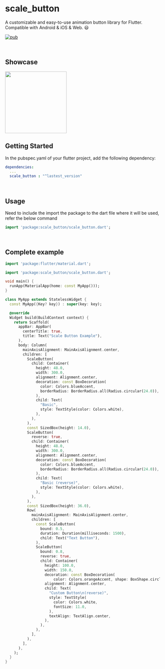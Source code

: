 # scale_button

A customizable and easy-to-use animation button library for Flutter. Compatible with Android & iOS & Web. :smiley:

[![pub](https://img.shields.io/pub/v/scale_button)](https://pub.dev/packages/scale_button)



<br>

## Showcase

<img src = "https://user-images.githubusercontent.com/55150540/145807932-1500e1ad-745c-4ac5-bf9e-588a4760b414.gif" width = 200>

<br>

## Getting Started

In the pubspec.yaml of your flutter project, add the following dependency:
```yaml
dependencies:
  ...
  scale_button : "^lastest_version"
```

<br>

## Usage
Need to include the import the package to the dart file where it will be used, refer the below command
```dart
import 'package:scale_button/scale_button.dart';
```

<br>

## Complete example
```dart
import 'package:flutter/material.dart';

import 'package:scale_button/scale_button.dart';

void main() {
  runApp(MaterialApp(home: const MyApp()));
}

class MyApp extends StatelessWidget {
  const MyApp({Key? key}) : super(key: key);

  @override
  Widget build(BuildContext context) {
    return Scaffold(
      appBar: AppBar(
        centerTitle: true,
        title: Text("Scale Button Example"),
      ),
      body: Column(
        mainAxisAlignment: MainAxisAlignment.center,
        children: [
          ScaleButton(
            child: Container(
              height: 48.0,
              width: 300.0,
              alignment: Alignment.center,
              decoration: const BoxDecoration(
                color: Colors.blueAccent,
                borderRadius: BorderRadius.all(Radius.circular(24.0)),
              ),
              child: Text(
                "Basic",
                style: TextStyle(color: Colors.white),
              ),
            ),
          ),
          const SizedBox(height: 14.0),
          ScaleButton(
            reverse: true,
            child: Container(
              height: 48.0,
              width: 300.0,
              alignment: Alignment.center,
              decoration: const BoxDecoration(
                color: Colors.blueAccent,
                borderRadius: BorderRadius.all(Radius.circular(24.0)),
              ),
              child: Text(
                "Basic (reverse)",
                style: TextStyle(color: Colors.white),
              ),
            ),
          ),
          const SizedBox(height: 36.0),
          Row(
            mainAxisAlignment: MainAxisAlignment.center,
            children: [
              const ScaleButton(
                bound: 0.5,
                duration: Duration(milliseconds: 1500),
                child: Text("Text Button"),
              ),
              ScaleButton(
                bound: 0.8,
                reverse: true,
                child: Container(
                  height: 100.0,
                  width: 150.0,
                  decoration: const BoxDecoration(
                      color: Colors.orangeAccent, shape: BoxShape.circle),
                  alignment: Alignment.center,
                  child: Text(
                    "Custom Button\n(reverse)",
                    style: TextStyle(
                      color: Colors.white,
                      fontSize: 11.0,
                    ),
                    textAlign: TextAlign.center,
                  ),
                ),
              ),
            ],
          ),
        ],
      ),
    );
  }
}

```
